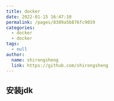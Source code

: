 ```yaml
---
title: docker
date: 2022-01-15 16:47:10
permalink: /pages/8309a5b876fc9019
categories: 
  - docker
  - docker
tags: 
  - null
author: 
  name: shirongsheng
  link: https://github.com/shirongsheng
---
```


## 安装jdk
